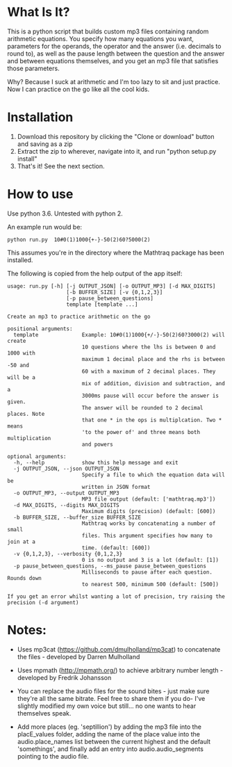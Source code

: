 # What Is It?

This is a python script that builds custom mp3 files containing random arithmetic equations. You specify how
many equations you want, parameters for the operands, the operator and the answer (i.e. decimals to round to), as well as
the pause length between the question and the answer and between equations themselves, and you get an mp3 file that satisfies those parameters.

Why? Because I suck at arithmetic and I'm too lazy to sit and just practice. Now I can practice on the go like all the cool kids.


# Installation

1. Download this repository by clicking the "Clone or download" button and saving as a zip
2. Extract the zip to wherever, navigate into it, and run "python setup.py install"
3. That's it! See the next section.

# How to use

Use python 3.6. Untested with python 2. 

An example run would be:

```
python run.py  10#0(1)1000{+-}-50(2)60?5000(2)
```
This assumes you're in the directory where the Mathtraq package has been installed.


The following is copied from the help output of the app itself:

```
usage: run.py [-h] [-j OUTPUT_JSON] [-o OUTPUT_MP3] [-d MAX_DIGITS]
                   [-b BUFFER_SIZE] [-v {0,1,2,3}]
                   [-p pause_between_questions]
                   template [template ...]

Create an mp3 to practice arithmetic on the go

positional arguments:
  template              Example: 10#0(1)1000{+/-}-50(2)60?3000(2) will create
                        10 questions where the lhs is between 0 and 1000 with
                        maximum 1 decimal place and the rhs is between -50 and
                        60 with a maximum of 2 decimal places. They will be a
                        mix of addition, division and subtraction, and a
                        3000ms pause will occur before the answer is given.
                        The answer will be rounded to 2 decimal places. Note
                        that one * in the ops is multiplcation. Two * means
                        'to the power of' and three means both multiplication
                        and powers

optional arguments:
  -h, --help            show this help message and exit
  -j OUTPUT_JSON, --json OUTPUT_JSON
                        Specify a file to which the equation data will be
                        written in JSON format
  -o OUTPUT_MP3, --output OUTPUT_MP3
                        MP3 file output (default: ['mathtraq.mp3'])
  -d MAX_DIGITS, --digits MAX_DIGITS
                        Maximum digits (precision) (default: [600])
  -b BUFFER_SIZE, --buffer_size BUFFER_SIZE
                        Mathtraq works by concatenating a number of small
                        files. This argument specifies how many to join at a
                        time. (default: [600])
  -v {0,1,2,3}, --verbosity {0,1,2,3}
                        0 is no output and 3 is a lot (default: [1])
  -p pause_between_questions, --ms_pause pause_between_questions
                        Milliseconds to pause after each question. Rounds down
                        to nearest 500, minimum 500 (default: [500])

If you get an error whilst wanting a lot of precision, try raising the
precision (-d argument)
```

# Notes:

* Uses mp3cat (https://github.com/dmulholland/mp3cat) to concatenate the files - developed by Darren Mulholland

* Uses mpmath (http://mpmath.org/) to achieve arbitrary number length - developed by Fredrik Johansson

* You can replace the audio files for the sound bites - just make sure they're all the same bitrate. Feel free to share them if you do- I've slightly modified my own voice but still... no one wants to hear themselves speak.

* Add more places (eg. 'septillion') by adding the mp3 file into the placE_values folder, adding the name of the place value into the audio.place_names list between the current highest and the default 'somethings', and finally add an entry into audio.audio_segments pointing to the audio file.